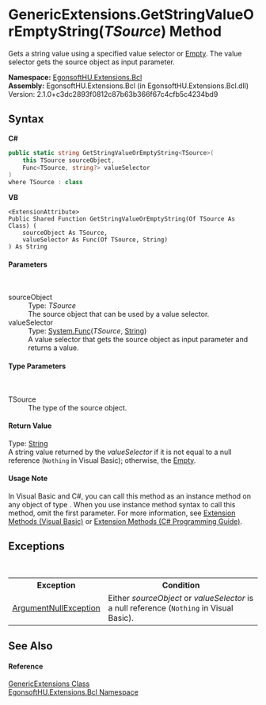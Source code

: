 # GenericExtensions.GetStringValueOrEmptyString(*TSource*) Method 
 

Gets a string value using a specified value selector or <a href="https://learn.microsoft.com/dotnet/api/system.string.empty#system-string-empty" target="_blank" rel="noopener noreferrer">Empty</a>. The value selector gets the source object as input parameter.

**Namespace:**&nbsp;<a href="N_EgonsoftHU_Extensions_Bcl.md">EgonsoftHU.Extensions.Bcl</a><br />**Assembly:**&nbsp;EgonsoftHU.Extensions.Bcl (in EgonsoftHU.Extensions.Bcl.dll) Version: 2.1.0+c3dc2893f0812c87b63b366f67c4cfb5c4234bd9

## Syntax

**C#**<br />
``` C#
public static string GetStringValueOrEmptyString<TSource>(
	this TSource sourceObject,
	Func<TSource, string?> valueSelector
)
where TSource : class

```

**VB**<br />
``` VB
<ExtensionAttribute>
Public Shared Function GetStringValueOrEmptyString(Of TSource As Class) ( 
	sourceObject As TSource,
	valueSelector As Func(Of TSource, String)
) As String
```


#### Parameters
&nbsp;<dl><dt>sourceObject</dt><dd>Type: *TSource*<br />The source object that can be used by a value selector.</dd><dt>valueSelector</dt><dd>Type: <a href="https://learn.microsoft.com/dotnet/api/system.func-2" target="_blank" rel="noopener noreferrer">System.Func</a>(*TSource*, <a href="https://learn.microsoft.com/dotnet/api/system.string" target="_blank" rel="noopener noreferrer">String</a>)<br />A value selector that gets the source object as input parameter and returns a value.</dd></dl>

#### Type Parameters
&nbsp;<dl><dt>TSource</dt><dd>The type of the source object.</dd></dl>

#### Return Value
Type: <a href="https://learn.microsoft.com/dotnet/api/system.string" target="_blank" rel="noopener noreferrer">String</a><br />A string value returned by the *valueSelector* if it is not equal to a null reference (`Nothing` in Visual Basic); otherwise, the <a href="https://learn.microsoft.com/dotnet/api/system.string.empty#system-string-empty" target="_blank" rel="noopener noreferrer">Empty</a>.

#### Usage Note
In Visual Basic and C#, you can call this method as an instance method on any object of type . When you use instance method syntax to call this method, omit the first parameter. For more information, see <a href="https://docs.microsoft.com/dotnet/visual-basic/programming-guide/language-features/procedures/extension-methods" target="_blank" rel="noopener noreferrer">Extension Methods (Visual Basic)</a> or <a href="https://docs.microsoft.com/dotnet/csharp/programming-guide/classes-and-structs/extension-methods" target="_blank" rel="noopener noreferrer">Extension Methods (C# Programming Guide)</a>.

## Exceptions
&nbsp;<table><tr><th>Exception</th><th>Condition</th></tr><tr><td><a href="https://learn.microsoft.com/dotnet/api/system.argumentnullexception" target="_blank" rel="noopener noreferrer">ArgumentNullException</a></td><td>Either *sourceObject* or *valueSelector* is a null reference (`Nothing` in Visual Basic).</td></tr></table>

## See Also


#### Reference
<a href="T_EgonsoftHU_Extensions_Bcl_GenericExtensions.md">GenericExtensions Class</a><br /><a href="N_EgonsoftHU_Extensions_Bcl.md">EgonsoftHU.Extensions.Bcl Namespace</a><br />